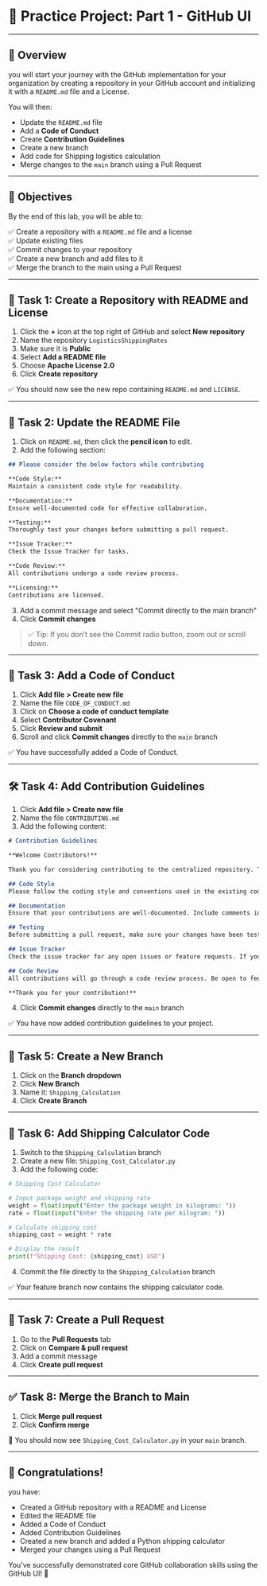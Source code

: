 
# 🚀 Practice Project: Part 1 - GitHub UI

---

## 📘 Overview

you will start your journey with the GitHub implementation for your organization by creating a repository in your GitHub account and initializing it with a `README.md` file and a License.

You will then:
- Update the `README.md` file
- Add a **Code of Conduct**
- Create **Contribution Guidelines**
- Create a new branch
- Add code for Shipping logistics calculation
- Merge changes to the `main` branch using a Pull Request

---

## 🎯 Objectives

By the end of this lab, you will be able to:

✅ Create a repository with a `README.md` file and a license  
✅ Update existing files  
✅ Commit changes to your repository  
✅ Create a new branch and add files to it  
✅ Merge the branch to the main using a Pull Request

---

## 🧩 Task 1: Create a Repository with README and License

1. Click the **+** icon at the top right of GitHub and select **New repository**
2. Name the repository `LogisticsShippingRates`
3. Make sure it is **Public**
4. Select **Add a README file**
5. Choose **Apache License 2.0**
6. Click **Create repository**

✅ You should now see the new repo containing `README.md` and `LICENSE`.

---

## 📝 Task 2: Update the README File

1. Click on `README.md`, then click the **pencil icon** to edit.
2. Add the following section:

```markdown
## Please consider the below factors while contributing

**Code Style:**  
Maintain a consistent code style for readability.

**Documentation:**  
Ensure well-documented code for effective collaboration.

**Testing:**  
Thoroughly test your changes before submitting a pull request.

**Issue Tracker:**  
Check the Issue Tracker for tasks.

**Code Review:**  
All contributions undergo a code review process.

**Licensing:**  
Contributions are licensed.
```

3. Add a commit message and select "Commit directly to the main branch"
4. Click **Commit changes**

> ✅ Tip: If you don’t see the Commit radio button, zoom out or scroll down.

---

## 🤝 Task 3: Add a Code of Conduct

1. Click **Add file > Create new file**
2. Name the file `CODE_OF_CONDUCT.md`
3. Click on **Choose a code of conduct template**
4. Select **Contributor Covenant**
5. Click **Review and submit**
6. Scroll and click **Commit changes** directly to the `main` branch

✅ You have successfully added a Code of Conduct.

---

## 🛠️ Task 4: Add Contribution Guidelines

1. Click **Add file > Create new file**
2. Name the file `CONTRIBUTING.md`
3. Add the following content:

```markdown
# Contribution Guidelines

**Welcome Contributors!**

Thank you for considering contributing to the centralized repository. This document outlines the guidelines for contributing to the development of Shipping Rates and Calculations.

## Code Style
Please follow the coding style and conventions used in the existing codebase. This helps maintain consistency across the project.

## Documentation
Ensure that your contributions are well-documented. Include comments in your code where necessary and provide a clear and concise description of your changes in the pull request.

## Testing
Before submitting a pull request, make sure your changes have been tested thoroughly. Include relevant test cases and ensure that existing tests pass.

## Issue Tracker
Check the issue tracker for any open issues or feature requests. If you're working on something, please comment on the issue to let others know.

## Code Review
All contributions will go through a code review process. Be open to feedback and be willing to make changes if necessary. Code reviews help maintain code quality and consistency.

**Thank you for your contribution!**
```

4. Click **Commit changes** directly to the `main` branch

✅ You have now added contribution guidelines to your project.

---

## 🌿 Task 5: Create a New Branch

1. Click on the **Branch dropdown**
2. Click **New Branch**
3. Name it: `Shipping_Calculation`
4. Click **Create Branch**

---

## 📄 Task 6: Add Shipping Calculator Code

1. Switch to the `Shipping_Calculation` branch
2. Create a new file: `Shipping_Cost_Calculator.py`
3. Add the following code:

```python
# Shipping Cost Calculator

# Input package weight and shipping rate
weight = float(input("Enter the package weight in kilograms: "))
rate = float(input("Enter the shipping rate per kilogram: "))

# Calculate shipping cost
shipping_cost = weight * rate

# Display the result
print(f"Shipping Cost: {shipping_cost} USD")
```

4. Commit the file directly to the `Shipping_Calculation` branch

✅ Your feature branch now contains the shipping calculator code.

---

## 🔀 Task 7: Create a Pull Request

1. Go to the **Pull Requests** tab
2. Click on **Compare & pull request**
3. Add a commit message
4. Click **Create pull request**

---

## ✅ Task 8: Merge the Branch to Main

1. Click **Merge pull request**
2. Click **Confirm merge**

🎉 You should now see `Shipping_Cost_Calculator.py` in your `main` branch.

---

## 🎉 Congratulations!

 you have:

- Created a GitHub repository with a README and License
- Edited the README file
- Added a Code of Conduct
- Added Contribution Guidelines
- Created a new branch and added a Python shipping calculator
- Merged your changes using a Pull Request

You’ve successfully demonstrated core GitHub collaboration skills using the GitHub UI! 🚀
